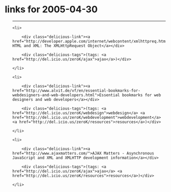# links for 2005-04-30

<ul class="delicious">

-------------------------------

	<li>

		<div class="delicious-link"><a href="http://developer.apple.com/internet/webcontent/xmlhttpreq.html">Dynamic HTML and XML: The XMLHttpRequest Object</a></div>

		<div class="delicious-tags">(tags: <a href="http://del.icio.us/zeroK/ajax">ajax</a>)</div>

	</li>

	<li>

		<div class="delicious-link"><a href="http://www.alvit.de/vf/en/essential-bookmarks-for-webdesigners-and-web-developers.html">Essential bookmarks for web designers and web developers</a></div>

		<div class="delicious-tags">(tags: <a href="http://del.icio.us/zeroK/webdesign">webdesign</a> <a href="http://del.icio.us/zeroK/webdevelopment">webdevelopment</a> <a href="http://del.icio.us/zeroK/resources">resources</a>)</div>

	</li>

	<li>

		<div class="delicious-link"><a href="http://www.ajaxmatters.com/">AJAX Matters - Asynchronous JavaScript and XML and XMLHTTP development information</a></div>

		<div class="delicious-tags">(tags: <a href="http://del.icio.us/zeroK/ajax">ajax</a> <a href="http://del.icio.us/zeroK/resources">resources</a>)</div>

	</li>

</ul>